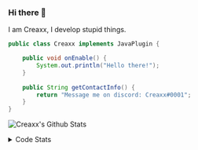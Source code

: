 ### Hi there 👋

I am Creaxx, I develop stupid things. 

```java
public class Creaxx implements JavaPlugin {

    public void onEnable() {
        System.out.println("Hello there!");
    }
    
    public String getContactInfo() {
        return "Message me on discord: Creaxx#0001";
    }
}
```

![Creaxx's Github Stats](https://github-readme-stats.vercel.app/api?username=CreaxxOG&show_icons=true&theme=dark&count_private=true)

<details>
  <summary>Code Stats</summary>

<!--START_SECTION:waka-->
![Code Time](http://img.shields.io/badge/Code%20Time-574%20hrs%2042%20mins-blue)

![Lines of code](https://img.shields.io/badge/From%20Hello%20World%20I%27ve%20Written-9%20Thousand%20lines%20of%20code-blue)

**🐱 My GitHub Data** 

> 🏆 31 Contributions in the Year 2022
 > 
> 📦 378.1 kB Used in GitHub's Storage 
 > 
> 🚫 Not Opted to Hire
 > 
> 📜 1 Public Repository 
 > 
> 🔑 4 Private Repositories  
 > 
**I'm an Early 🐤** 

```text
🌞 Morning    24 commits     ███░░░░░░░░░░░░░░░░░░░░░░   13.79% 
🌆 Daytime    64 commits     █████████░░░░░░░░░░░░░░░░   36.78% 
🌃 Evening    82 commits     ███████████░░░░░░░░░░░░░░   47.13% 
🌙 Night      4 commits      ░░░░░░░░░░░░░░░░░░░░░░░░░   2.3%

```
📅 **I'm Most Productive on Saturday** 

```text
Monday       18 commits     ██░░░░░░░░░░░░░░░░░░░░░░░   10.34% 
Tuesday      15 commits     ██░░░░░░░░░░░░░░░░░░░░░░░   8.62% 
Wednesday    26 commits     ███░░░░░░░░░░░░░░░░░░░░░░   14.94% 
Thursday     22 commits     ███░░░░░░░░░░░░░░░░░░░░░░   12.64% 
Friday       28 commits     ████░░░░░░░░░░░░░░░░░░░░░   16.09% 
Saturday     40 commits     █████░░░░░░░░░░░░░░░░░░░░   22.99% 
Sunday       25 commits     ███░░░░░░░░░░░░░░░░░░░░░░   14.37%

```


📊 **This Week I Spent My Time On** 

```text
💬 Programming Languages: 
Java                     4 hrs 4 mins        ███████████████████░░░░░░   79.4% 
XML                      52 mins             ████░░░░░░░░░░░░░░░░░░░░░   17.21% 
Properties               8 mins              ░░░░░░░░░░░░░░░░░░░░░░░░░   2.73% 
spring.factories         1 min               ░░░░░░░░░░░░░░░░░░░░░░░░░   0.41% 
HTTP Request             0 secs              ░░░░░░░░░░░░░░░░░░░░░░░░░   0.22%

🔥 Editors: 
IntelliJ                 5 hrs 7 mins        █████████████████████████   100.0%

```

**I Mostly Code in Java** 

```text
Java                     4 repos             ████████████████░░░░░░░░░   66.67% 
EJS                      1 repo              ████░░░░░░░░░░░░░░░░░░░░░   16.67% 
Kotlin                   1 repo              ████░░░░░░░░░░░░░░░░░░░░░   16.67%

```



 Last Updated on 26/01/2022 12:34:00 UTC
<!--END_SECTION:waka-->
</details>
